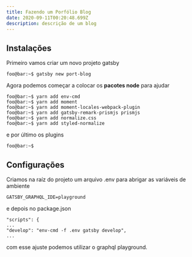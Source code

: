 ```yaml
---
title: Fazendo um Porfólio Blog
date: 2020-09-11T00:20:48.699Z
description: descrição de um blog
---
```

## Instalações

Primeiro vamos criar um novo projeto gatsby

 ```console[terminal]
foo@bar:~$ gatsby new port-blog
```

Agora podemos começar a colocar os **pacotes node** para ajudar

 ```console[terminal]
foo@bar:~$ yarn add env-cmd
foo@bar:~$ yarn add moment  
foo@bar:~$ yarn add moment-locales-webpack-plugin
foo@bar:~$ yarn add gatsby-remark-prismjs prismjs
foo@bar:~$ yarn add normalize.css
foo@bar:~$ yarn add styled-normalize
```

e por último os plugins

 ```console[terminal]
foo@bar:~$ 
```

## Configurações

Criamos na raíz do projeto um arquivo .env para abrigar as variáveis de ambiente

```
GATSBY_GRAPHQL_IDE=playground
```
e depois no package.json

```json[package.json]
"scripts": {
...
"develop": "env-cmd -f .env gatsby develop",
...
```

com esse ajuste podemos utilizar o graphql playground.